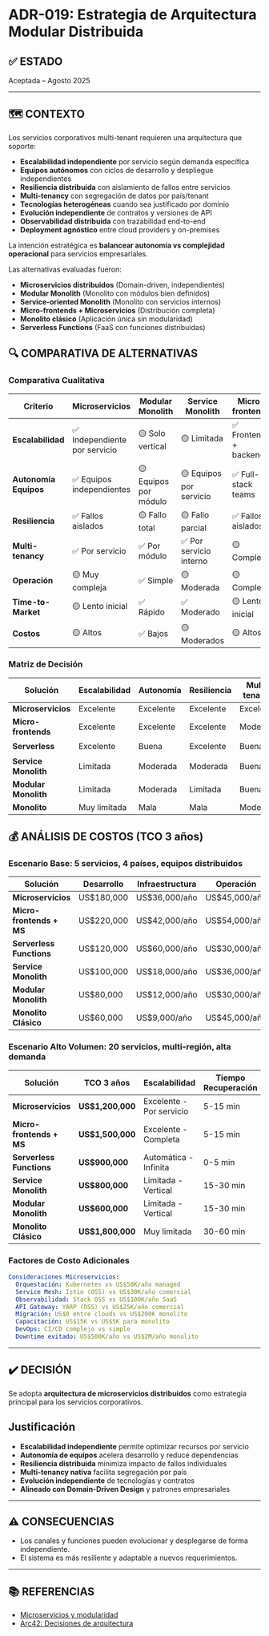 # ADR-019: Estrategia de Arquitectura Modular Distribuida

## ✅ ESTADO

Aceptada – Agosto 2025

---

## 🗺️ CONTEXTO

Los servicios corporativos multi-tenant requieren una arquitectura que soporte:

- **Escalabilidad independiente** por servicio según demanda específica
- **Equipos autónomos** con ciclos de desarrollo y despliegue independientes
- **Resiliencia distribuida** con aislamiento de fallos entre servicios
- **Multi-tenancy** con segregación de datos por país/tenant
- **Tecnologías heterogéneas** cuando sea justificado por dominio
- **Evolución independiente** de contratos y versiones de API
- **Observabilidad distribuida** con trazabilidad end-to-end
- **Deployment agnóstico** entre cloud providers y on-premises

La intención estratégica es **balancear autonomía vs complejidad operacional** para servicios empresariales.

Las alternativas evaluadas fueron:

- **Microservicios distribuidos** (Domain-driven, independientes)
- **Modular Monolith** (Monolito con módulos bien definidos)
- **Service-oriented Monolith** (Monolito con servicios internos)
- **Micro-frontends + Microservicios** (Distribución completa)
- **Monolito clásico** (Aplicación única sin modularidad)
- **Serverless Functions** (FaaS con funciones distribuidas)

## 🔍 COMPARATIVA DE ALTERNATIVAS

### Comparativa Cualitativa

| Criterio | Microservicios | Modular Monolith | Service Monolith | Micro-frontends | Monolito | Serverless |
|----------|----------------|------------------|------------------|-----------------|----------|------------|
| **Escalabilidad** | ✅ Independiente por servicio | 🟡 Solo vertical | 🟡 Limitada | ✅ Frontend + backend | ❌ Muy limitada | ✅ Automática |
| **Autonomía Equipos** | ✅ Equipos independientes | 🟡 Equipos por módulo | 🟡 Equipos por servicio | ✅ Full-stack teams | ❌ Equipo monolítico | ✅ Equipos por función |
| **Resiliencia** | ✅ Fallos aislados | 🟡 Fallo total | 🟡 Fallo parcial | ✅ Fallos aislados | ❌ Fallo total | ✅ Fallos aislados |
| **Multi-tenancy** | ✅ Por servicio | ✅ Por módulo | ✅ Por servicio interno | 🟡 Complejo | 🟡 A nivel app | ✅ Por función |
| **Operación** | 🟡 Muy compleja | ✅ Simple | 🟡 Moderada | 🟡 Compleja | ✅ Muy simple | 🟡 Gestionada |
| **Time-to-Market** | 🟡 Lento inicial | ✅ Rápido | ✅ Moderado | 🟡 Lento inicial | ✅ Muy rápido | ✅ Rápido |
| **Costos** | 🟡 Altos | ✅ Bajos | 🟡 Moderados | 🟡 Altos | ✅ Muy bajos | 🟡 Variables |

### Matriz de Decisión

| Solución | Escalabilidad | Autonomía | Resiliencia | Multi-tenancy | Recomendación |
|----------|---------------|-------------|-------------|---------------|---------------|
| **Microservicios** | Excelente | Excelente | Excelente | Excelente | ✅ **Seleccionada** |
| **Micro-frontends** | Excelente | Excelente | Excelente | Moderada | 🟡 Alternativa |
| **Serverless** | Excelente | Buena | Excelente | Buena | 🟡 Considerada |
| **Service Monolith** | Limitada | Moderada | Moderada | Buena | 🟡 Considerada |
| **Modular Monolith** | Limitada | Moderada | Limitada | Buena | ❌ Descartada |
| **Monolito** | Muy limitada | Mala | Mala | Moderada | ❌ Descartada |

## 💰 ANÁLISIS DE COSTOS (TCO 3 años)

### Escenario Base: 5 servicios, 4 países, equipos distribuidos

| Solución | Desarrollo | Infraestructura | Operación | TCO 3 años |
|----------|------------|-----------------|-----------|------------|
| **Microservicios** | US$180,000 | US$36,000/año | US$45,000/año | **US$423,000** |
| **Micro-frontends + MS** | US$220,000 | US$42,000/año | US$54,000/año | **US$508,000** |
| **Serverless Functions** | US$120,000 | US$60,000/año | US$30,000/año | **US$390,000** |
| **Service Monolith** | US$100,000 | US$18,000/año | US$36,000/año | **US$262,000** |
| **Modular Monolith** | US$80,000 | US$12,000/año | US$30,000/año | **US$206,000** |
| **Monolito Clásico** | US$60,000 | US$9,000/año | US$45,000/año | **US$222,000** |

### Escenario Alto Volumen: 20 servicios, multi-región, alta demanda

| Solución | TCO 3 años | Escalabilidad | Tiempo Recuperación |
|----------|------------|---------------|---------------------|
| **Microservicios** | **US$1,200,000** | Excelente - Por servicio | 5-15 min |
| **Micro-frontends + MS** | **US$1,500,000** | Excelente - Completa | 5-15 min |
| **Serverless Functions** | **US$900,000** | Automática - Infinita | 0-5 min |
| **Service Monolith** | **US$800,000** | Limitada - Vertical | 15-30 min |
| **Modular Monolith** | **US$600,000** | Limitada - Vertical | 15-30 min |
| **Monolito Clásico** | **US$1,800,000** | Muy limitada | 30-60 min |

### Factores de Costo Adicionales

```yaml
Consideraciones Microservicios:
  Orquestación: Kubernetes vs US$50K/año managed
  Service Mesh: Istio (OSS) vs US$30K/año comercial
  Observabilidad: Stack OSS vs US$100K/año SaaS
  API Gateway: YARP (OSS) vs US$25K/año comercial
  Migración: US$0 entre clouds vs US$200K monolito
  Capacitación: US$15K vs US$5K para monolito
  DevOps: CI/CD complejo vs simple
  Downtime evitado: US$500K/año vs US$2M/año monolito
```

---

## ✔️ DECISIÓN

Se adopta **arquitectura de microservicios distribuidos** como estrategia principal para los servicios corporativos.

## Justificación

- **Escalabilidad independiente** permite optimizar recursos por servicio
- **Autonomía de equipos** acelera desarrollo y reduce dependencias
- **Resiliencia distribuida** minimiza impacto de fallos individuales
- **Multi-tenancy nativa** facilita segregación por país
- **Evolución independiente** de tecnologías y contratos
- **Alineado con Domain-Driven Design** y patrones empresariales

---

## ⚠️ CONSECUENCIAS

- Los canales y funciones pueden evolucionar y desplegarse de forma independiente.
- El sistema es más resiliente y adaptable a nuevos requerimientos.

---

## 📚 REFERENCIAS

- [Microservicios y modularidad](https://martinfowler.com/articles/microservices.html)
- [Arc42: Decisiones de arquitectura](https://arc42.org/decision/)

